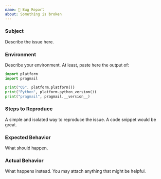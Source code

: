 ```yaml
---
name: 🐞 Bug Report
about: Something is broken
---
```


### Subject

Describe the issue here.

### Environment

Describe your environment.
At least, paste here the output of:

```python
import platform
import pragmail

print("OS", platform.platform())
print("Python", platform.python_version())
print("pragmail", pragmail.__version__)
```

### Steps to Reproduce

A simple and isolated way to reproduce the issue. A code snippet would be great.

### Expected Behavior

What should happen.

### Actual Behavior

What happens instead.
You may attach anything that might be helpful.
